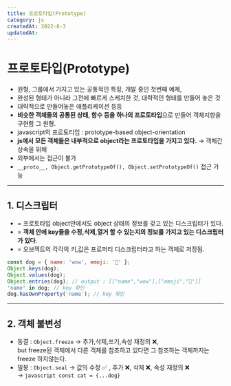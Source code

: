 ```yaml
---
title: 프로토타입(Prototype)
category: js
createdAt: 2022-8-3
updatedAt:
---
```


# 프로토타입(Prototype)

- 원형, 그룹에서 가지고 있는 공통적인 특징, 개발 중인 첫번째 예제,
- 완성된 형태가 아니라 그전에 빠르게 스케치한 것, 대략적인 형태를 만들어 놓은 것
- 대략적으로 만들어놓은 애플리케이션 등등
- **비슷한 객체들의 공통된 상태, 함수 등을 하나의 프로토타입**으로 만들어 객체지향을 구현함 그 원형.
- javascript의 프로토티입 : prototype-based object-orientation
- **js에서 모든 객체들은 내부적으로 object라는 프로토타입을 가지고 있다.** → 객체간 상속을 위해
- 외부에서는 접근이 불가
- `__proto__, Object.getPrototypeOf(), Object.setPrototypeOf()` 접근 가능

---

## 1. 디스크립터

- = 프로토타입 object안에서도 object 상태의 정보를 갖고 있는 디스크립터가 있다.
- = **객체 안에 key들을 수정,삭제,열거 할 수 있는지의 정보를 가지고 있는 디스크립터가 있다**.
- = 오브젝트의 각각의 키,값은 프로퍼티 디스크립터라고 하는 객체로 저장됨.

```javascript
const dog = { name: 'wow', emoji: '🐶' };
Object.keys(dog);
Object.values(dog);
Object.entries(dog); // output : [["name","wow"],["emoji","🐶"]]
'name' in dog; // key 확인
dog.hasOwnProperty('name'); // key 확인
```

---

## 2. 객체 불변성

- 동결 : `Object.freeze` → 추가,삭제,쓰기,속성 재정의 ❌,  
  but freeze된 객체에서 다른 객체를 참조하고 있다면 그 참조하는 객체까지는 freeze 하지않는다.
- 밀봉 : `Object.seal` → 값의 수정 ✅ , 추가 ❌, 삭제 ❌, 속성 재정의 ❌  
  → `javascript const cat = {...dog}`
